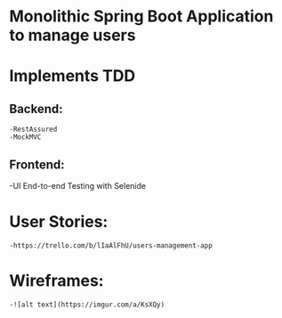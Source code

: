 # Monolithic Spring Boot Application to manage users
# Implements TDD
## Backend:
    -RestAssured
    -MockMVC

## Frontend:
   -UI End-to-end Testing with Selenide

# User Stories:
    -https://trello.com/b/lIaAlFhU/users-management-app

# Wireframes:
    -![alt text](https://imgur.com/a/KsXQy)
